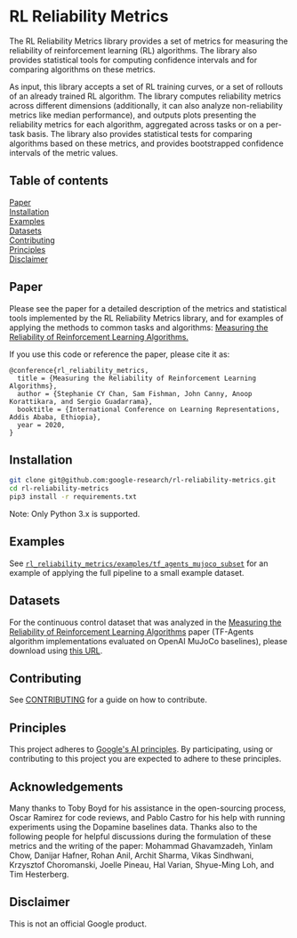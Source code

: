 # RL Reliability Metrics

The RL Reliability Metrics library provides a set of metrics for measuring the
reliability of reinforcement learning (RL) algorithms. The library also provides
statistical tools for computing confidence intervals and for comparing
algorithms on these metrics.

As input, this library accepts a set of RL training curves, or a set of rollouts
of an already trained RL algorithm. The library computes reliability metrics
across different dimensions (additionally, it can also analyze non-reliability
metrics like median performance), and outputs plots presenting the reliability
metrics for each algorithm, aggregated across tasks or on a per-task basis. The
library also provides statistical tests for comparing algorithms based on these
metrics, and provides bootstrapped confidence intervals of the metric values.

## Table of contents

<a href='#Paper'>Paper</a><br>
<a href='#Installation'>Installation</a><br>
<a href='#Examples'>Examples</a><br>
<a href='#Datasets'>Datasets</a><br>
<a href='#Contributing'>Contributing</a><br>
<a href='#Principles'>Principles</a><br>
<a href='#Disclaimer'>Disclaimer</a><br>

## Paper

Please see the paper for a detailed description of the metrics and statistical
tools implemented by the RL Reliability Metrics library, and for examples of
applying the methods to common tasks and algorithms:
[Measuring the Reliability of Reinforcement Learning Algorithms.](https://arxiv.org/abs/1912.05663)

If you use this code or reference the paper, please cite it as:

```
@conference{rl_reliability_metrics,
  title = {Measuring the Reliability of Reinforcement Learning Algorithms},
  author = {Stephanie CY Chan, Sam Fishman, John Canny, Anoop Korattikara, and Sergio Guadarrama},
  booktitle = {International Conference on Learning Representations, Addis Ababa, Ethiopia},
  year = 2020,
}
```

## Installation

```bash
git clone git@github.com:google-research/rl-reliability-metrics.git
cd rl-reliability-metrics
pip3 install -r requirements.txt
```

Note: Only Python 3.x is supported.

## Examples

See
[`rl_reliability_metrics/examples/tf_agents_mujoco_subset`](rl_reliability_metrics/examples/tf_agents_mujoco_subset)
for an example of applying the full pipeline to a small example dataset.

## Datasets

For the continuous control dataset that was analyzed in the
[Measuring the Reliability of Reinforcement Learning Algorithms](https://arxiv.org/abs/1912.05663)
paper (TF-Agents algorithm implementations evaluated on OpenAI MuJoCo
baselines), please download using
[this URL](https://storage.googleapis.com/rl-reliability-metrics/data/tf_agents_full_dataset.tgz).

## Contributing

See [CONTRIBUTING](CONTRIBUTING.md) for a guide on how to contribute.

## Principles

This project adheres to [Google's AI principles](PRINCIPLES.md). By
participating, using or contributing to this project you are expected to adhere
to these principles.

## Acknowledgements

Many thanks to Toby Boyd for his assistance in the open-sourcing process, Oscar
Ramirez for code reviews, and Pablo Castro for his help with running experiments
using the Dopamine baselines data. Thanks also to the following people for
helpful discussions during the formulation of these metrics and the writing of
the paper: Mohammad Ghavamzadeh, Yinlam Chow, Danijar Hafner, Rohan Anil, Archit
Sharma, Vikas Sindhwani, Krzysztof Choromanski, Joelle Pineau, Hal Varian,
Shyue-Ming Loh, and Tim Hesterberg.

## Disclaimer

This is not an official Google product.
